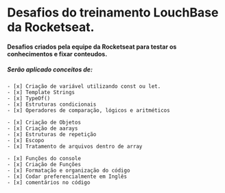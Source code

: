 # Desafios do treinamento LouchBase da **Rocketseat**.

#### Desafios criados pela equipe da **Rocketseat** para testar os conhecimentos e fixar conteudos.

##### Serão aplicado conceitos de:

    - [x] Criação de variável utilizando const ou let.
    - [x] Template Strings
    - [x] TypeOf()
    - [x] Estruturas condicionais
    - [x] Operadores de comparação, lógicos e aritméticos

    - [x] Criação de Objetos
    - [x] Criação de aarays
    - [x] Estruturas de repetição
    - [x] Escopo
    - [x] Tratamento de arquivos dentro de array

    - [x] Funções do console
    - [x] Criação de Funções
    - [x] Formatação e organização do código
    - [x] Codar preferencialmente em Inglês
    - [x] comentários no código
